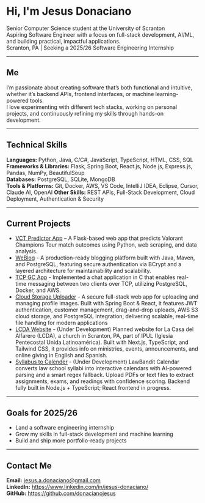 # Hi, I'm Jesus Donaciano
Senior Computer Science student at the University of Scranton  
Aspiring Software Engineer with a focus on full-stack development, AI/ML, and building practical, impactful applications.  
Scranton, PA | Seeking a 2025/26 Software Engineering Internship  

---

## Me
I’m passionate about creating software that’s both functional and intuitive, whether it’s backend APIs, frontend interfaces, or machine learning-powered tools.  
I love experimenting with different tech stacks, working on personal projects, and continuously refining my skills through hands-on development.  

---

## Technical Skills
**Languages:** Python, Java, C/C#, JavaScript, TypeScript, HTML, CSS, SQL  
**Frameworks & Libraries:** Flask, Spring Boot, React.js, Node.js, Express.js, Pandas, NumPy, BeautifulSoup   
**Databases:** PostgreSQL, SQLite, MongoDB  
**Tools & Platforms:** Git, Docker, AWS, VS Code, IntelliJ IDEA, Eclipse, Cursor, Claude AI, OpenAI 
**Other Skills:** REST APIs, Full-Stack Development, Cloud Deployment, Authentication & Security    

---

## Current Projects

- [VCT Predictor App](https://github.com/donacianojesus/VCTPredictorAPP) – A Flask-based web app that predicts Valorant Champions Tour match outcomes using Python, web scraping, and data analysis.  
- [WeBlog](https://github.com/donacianojesus/WeBlog) - A production-ready blogging platform built with Java, Maven, and PostgreSQL, featuring secure authentication via BCrypt and a layered architecture for maintainability and scalability.
- [TCP GC App](https://github.com/donacianojesus/client_server_gc) - Implemented a chat application in C that enables real-time messaging between two clients over TCP, utilizing PostgreSQL, Docker, and AWS.
- [Cloud Storage Uploader](https://github.com/donacianojesus/File-Upload-Application) - A secure full-stack web app for uploading and managing profile images. Built with Spring Boot & React, it features JWT authentication, customer management, drag-and-drop uploads, AWS S3 cloud storage, and PostgreSQL integration, delivering scalable, real-time file handling for modern applications
- [LCDA Website](https://github.com/donacianojesus/LCDA-website) - (Under Development) Planned website for La Casa del Alfarero (LCDA), a church in Scranton, PA, part of IPUL (Iglesia Pentecostal Unida Latinoamérica). Built with Next.js, TypeScript, and Tailwind CSS, it provides info on ministries, events, announcements, and online giving in English and Spanish.
- [Syllabus to Calender](https://github.com/donacianojesus/Syllabus-to-Calendar) - (Under Development) LawBandit Calendar converts law school syllabi into interactive calendars with AI-powered parsing and a smart regex fallback. Upload PDFs or text files to extract assignments, exams, and readings with confidence scoring. Backend fully built in Node.js + TypeScript; React frontend in progress.

---

## Goals for 2025/26
- Land a software engineering internship  
- Grow my skills in full-stack development and machine learning  
- Build and ship more portfolio-ready projects  

---

## Contact Me
**Email:** jesus.a.donaciano@gmail.com  
**LinkedIn:** https://www.linkedin.com/in/jesus-donaciano/   
**GitHub:** https://github.com/donacianojesus
